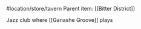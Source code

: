 #location/store/tavern 
Parent item: [[Bitter District]] 


Jazz club where [[Ganashe Groove]] plays